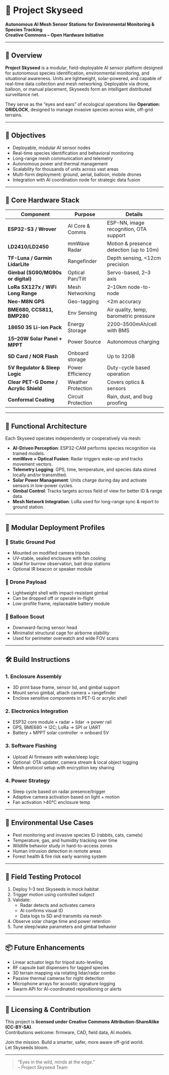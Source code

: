 # 🌱 Project Skyseed  
**Autonomous AI Mesh Sensor Stations for Environmental Monitoring & Species Tracking**  
**Creative Commons – Open Hardware Initiative**

---

## 🚀 Overview

**Project Skyseed** is a modular, field-deployable AI sensor platform designed for autonomous species identification, environmental monitoring, and situational awareness. Units are lightweight, solar-powered, and capable of real-time data collection and mesh networking. Deployable via drone, balloon, or manual placement, Skyseeds form an intelligent distributed surveillance net.

They serve as the “eyes and ears” of ecological operations like **Operation: GRIDLOCK**, designed to manage invasive species across wide, off-grid terrains.

---

## 🎯 Objectives

- Deployable, modular AI sensor nodes
- Real-time species identification and behavioral monitoring
- Long-range mesh communication and telemetry
- Autonomous power and thermal management
- Scalability for thousands of units across vast areas
- Multi-form deployment: ground, aerial, balloon, mobile drones
- Integration with AI coordination node for strategic data fusion

---

## 🧱 Core Hardware Stack

| Component | Purpose | Details |
|----------|---------|---------|
| **ESP32-S3 / Wrover** | AI Core & Comms | ESP-NN, image recognition, OTA support |
| **LD2410/LD2450** | mmWave Radar | Motion & presence detection (up to 10m) |
| **TF-Luna / Garmin LidarLite** | Rangefinder | Depth sensing, <12cm precision |
| **Gimbal (SG90/MG90s or digital)** | Optical Pan/Tilt | Servo-based, 2–3 axis |
| **LoRa SX127x / WiFi Long Range** | Mesh Networking | 2–10km node-to-node |
| **Neo-M8N GPS** | Geo-tagging | <2m accuracy |
| **BME680, CCS811, BMP280** | Env Sensing | Air quality, temp, barometric pressure |
| **18650 3S Li-ion Pack** | Energy Storage | 2200–3500mAh/cell with BMS |
| **15–20W Solar Panel + MPPT** | Power Source | Autonomous charging |
| **SD Card / NOR Flash** | Onboard storage | Up to 32GB |
| **5V Regulator & Sleep Logic** | Power Efficiency | Duty-cycle based operation |
| **Clear PET-G Dome / Acrylic Shield** | Weather Protection | Covers optics & sensors |
| **Conformal Coating** | Circuit Protection | Rain, dust, and bug proofing |

---

## 🧠 Functional Architecture

Each Skyseed operates independently or cooperatively via mesh:

- **AI-Driven Perception**: ESP32-CAM performs species recognition via trained models.
- **mmWave + Optical Fusion**: Radar triggers wake-up and tracks movement vectors.
- **Telemetry Logging**: GPS, time, temperature, and species data stored locally and/or transmitted.
- **Solar Power Management**: Units charge during day and activate sensors in low-power cycles.
- **Gimbal Control**: Tracks targets across field of view for better ID & range data.
- **Mesh Network Integration**: LoRa used for long-range sync & report to ground station.

---

## 🧩 Modular Deployment Profiles

### 🔹 Static Ground Pod
- Mounted on modified camera tripods
- UV-stable, sealed enclosure with fan cooling
- Ideal for burrow observation, bait drop stations
- Optional IR beacon or speaker module

### 🔹 Drone Payload
- Lightweight shell with impact-resistant gimbal
- Can be dropped off or operate in-flight
- Low-profile frame, replaceable battery module

### 🔹 Balloon Scout
- Downward-facing sensor head
- Minimalist structural cage for airborne stability
- Used for perimeter overwatch and wide FOV scans

---

## 🛠️ Build Instructions

### 1. Enclosure Assembly
- 3D print base frame, sensor lid, and gimbal support
- Mount servo gimbal, attach camera + rangefinder
- Enclose sensitive components in PET-G or acrylic shell

### 2. Electronics Integration
- ESP32 core module + radar + lidar → power rail
- GPS, BME680 → I2C; LoRa → SPI or UART
- Battery + MPPT solar controller → onboard 5V

### 3. Software Flashing
- Upload AI firmware with wake/sleep logic
- Optional: OTA updater, camera stream & local object logging
- Mesh protocol setup with encryption key sharing

### 4. Power Strategy
- Sleep cycle based on radar presence/trigger
- Adaptive camera activation based on light + motion
- Fan activation >40°C enclosure temp

---

## 🔬 Environmental Use Cases

- Pest monitoring and invasive species ID (rabbits, cats, camels)
- Temperature, gas, and humidity tracking over time
- Wildlife behavior study in hard-to-access zones
- Human intrusion detection in remote areas
- Forest health & fire risk early warning system

---

## 🧪 Field Testing Protocol

1. Deploy 1–3 test Skyseeds in mock habitat
2. Trigger motion using controlled subject
3. Validate:
   - Radar detects and activates camera
   - AI confirms visual ID
   - Data logs to SD and transmits via mesh
4. Observe solar charge time and power retention
5. Tune sleep/wake parameters and gimbal behavior

---

## 📦 Future Enhancements

- Linear actuator legs for tripod auto-leveling
- RF capsule bait dispensers for tagged species
- 3D terrain mapping via rotating lidar/radar combo
- Passive thermal cameras for night detection
- Microphone arrays for acoustic signature logging
- Swarm API for AI-coordinated repositioning or alerts

---

## 🔏 Licensing & Contribution

This project is **licensed under Creative Commons Attribution-ShareAlike (CC-BY-SA)**.  
Contributions welcome: firmware, CAD, field data, AI models.

Join the mission. Build a smarter, safer, more aware off-grid world.  
Let Skyseeds bloom.

---

> “Eyes in the wild, minds at the edge.”  
> – Project Skyseed Team
